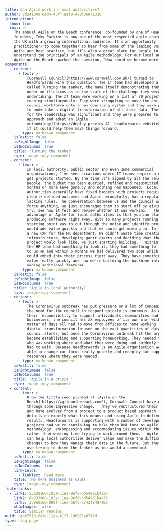 ```yaml
---
title: Can Agile work in local authorities?
author: 8d241049-6ed4-45ff-aaf8-488d06871310
introduction:
  show: true
  text: >-
    The annual Agile on the Beach conference, co-founded by one of Headforwards’
    founders, Toby Parkins is now one of the most respected agile conferences in
    the UK with a growing international audience. It’s an opportunity for Agile
    practitioners to come together to hear from some of the leading voices in
    Agile and best practice, but it’s also a great place for people to get to
    understand the principals of an Agile methodology. For our local authority,
    Agile on the Beach sparked the question, “How could we become more Agile?”
components:
  - content:
      - text: >-
          [Cornwall Council](https://www.cornwall.gov.uk/) turned to
          Headforwards with this question. The IT team had developed a project
          called Turning the tanker, the name itself demonstrating they were
          under no illusions as to the scale of the challenge they were
          undertaking. The IT team were working on a list of 70 projects,
          running simultaneously. They were struggling to move the entire
          council workforce onto a new operating system and they were planning
          to undertake a digital transformation of all their data. The challenge
          for the leadership was significant and they were prepared to change
          approach and adopt an [Agile
          methodology](https://deploy-preview-41--headforwards-website2.netlify.app/what-we-do/create-value-through-software/)
          if it could help them move things forward.
        type: markdown-component
    isPostit: false
    isRightImage: false
    isTwoColumns: true
    title: 'Turning the tanker '
    type: image-copy-component
  - content:
      - text: >-
          In local authority, public sector and even some commercial
          organisations, I’ve seen occasions where IT teams require a mandate to
          get projects started. By the time it’s signed by all the relevant
          people, the budget has been queried, refined and resubmitted, four
          months or more have gone by and nothing has happened.  Local
          authorities generally have fixed budgets with projects requiring
          clearly defined outcomes and Agile, wrongfully, has a reputation for
          lacking rules. The conversation between us and the council wasn’t to
          force anything, we just encouraged them to start off by giving it a
          try, see how it felt and review whether it was working.   The
          advantage of Agile for local authorities is that you can start
          producing software right away. With so many projects running, our
          starting point was to cut through the noise and identify projects that
          would add value quickly and that we could get moving on. In this case,
          a new CXP for the HR department. We didn’t waste time creating an
          infrastructure, developing gantt charts and deciding what the final
          project would look like, we just starting building.   Within a week
          the HR team had something to look at, they had something to feed back
          to us on and within 6 months we had delivered two apps which they
          could embed into their process right away. They have something of
          value really quickly and now we’re building the backbone into it and
          adding additional features.
        type: markdown-component
    isPostit: false
    isRightImage: false
    isTwoColumns: true
    title: 'Agile in local authority? '
    type: image-copy-component
  - content:
      - text: >-
          The Coronavirus outbreak has put pressure on a lot of companies, but
          the need for the council to respond quickly is enormous. As well as
          their responsibility to support individuals, communities and
          businesses, the council has XX employees of its own who, within a
          matter of days all had to move from offices to home working.   The
          digital transformation focused on the vast quantities of data the
          council stores, but once the Coronavirus outbreak hit the urgent task
          became establishing and supporting homeworking. They needed to know
          who was working where and what they were doing and suddenly the data
          had to wait. Because Headforwards is an Agile organisation we were
          able to change our focus really quickly and redeploy our support
          resources where they were needed.
        type: markdown-component
    isPostit: false
    isRightImage: false
    isTwoColumns: true
    title: 'Agile in a crisis '
    type: image-copy-component
  - content:
      - text: >-
          From the little seed planted at [Agile on the
          Beach](https://agileonthebeach.com/), Cornwall Council have gone
          through some impressive change.   They’ve restructured their IT Team
          and have evolved from a project to a product based approach (need more
          details on exactly what this means) and using Agile to deliver
          results. Headforwards is supporting with a number of development
          projects and we’re continuing to help them bed into an Agile
          methodology, encompassing and accommodating issues within the plan
          rather than wasting time trying to work around them.   Agile really
          can help local authorities deliver value and make the difficult
          changes to how they manage their data in the future. But there’s no
          use trying to drive the tanker as you would a speedboat.
        type: markdown-component
    isPostit: false
    isRightImage: false
    isTwoColumns: true
    linkFields:
      - linkText: Read more
    title: 'No more business as usual '
    type: image-copy-component
footerLinks:
  - link1: 53629a60-103a-11ea-9ef0-bd54961b4e30
    link2: 6b233b00-103a-11ea-9ef0-bd54961b4e30
    link3: 359e0550-009f-11ea-b6f6-d743f848720a
    showImages: false
    title: Similar reading
uuid: d4bb7510-861d-11ea-81f7-196976a6717d
type: blog-page
---
```


